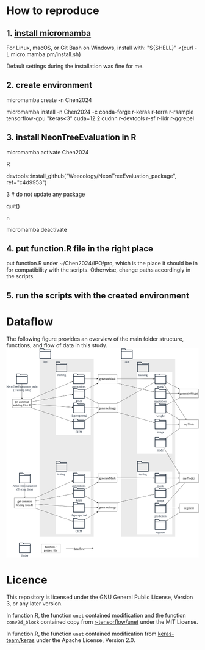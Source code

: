 # How to reproduce
## 1. [install micromamba](https://mamba.readthedocs.io/en/latest/installation/micromamba-installation.html)
For Linux, macOS, or Git Bash on Windows, install with:
"${SHELL}" <(curl -L micro.mamba.pm/install.sh)

Default settings during the installation was fine for me.

## 2. create environment
micromamba create -n Chen2024

micromamba install -n Chen2024 -c conda-forge r-keras r-terra r-rsample tensorflow-gpu "keras<3" cuda=12.2 cudnn r-devtools r-sf r-lidr r-ggrepel

## 3. install NeonTreeEvaluation in R
micromamba activate Chen2024

R

devtools::install_github("Weecology/NeonTreeEvaluation_package", ref="c4d9953")

3 # do not update any package

quit()

n

micromamba deactivate

## 4. put function.R file in the right place
put function.R under ~/Chen2024/IPO/pro, which is the place it should be in for compatibility with the scripts. Otherwise, change paths accordingly in the scripts.

## 5. run the scripts with the created environment

# Dataflow
The following figure provides an overview of the main folder structure, functions, and flow of data in this study.
![An image showing main folder structure, functions, and flow of data of this study.](dataflow/dataflow.drawio.png)

# Licence
This repository is licensed under the GNU General Public License, Version 3, or any later version.

In function.R, the function `unet` contained modification and the function `conv2d_block` contained copy from [r-tensorflow/unet]( https://github.com/r-tensorflow/unet/blob/c47cf31f13050722b587a5c394d4511d8f5e50b9/R/model.R) under the MIT License.

In function.R, the function `unet` contained modification from [keras-team/keras]( https://github.com/keras-team/keras/blob/r2.15/keras/backend.py#L5802) under the Apache License, Version 2.0.

